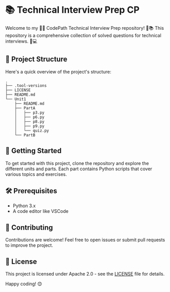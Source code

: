 # 📚 Technical Interview Prep CP

Welcome to my 🌟🔥 CodePath Technical Interview Prep repository! 🚀📚 This repository is a comprehensive collection of solved questions for technical interviews. 🐍💻 

## 📂 Project Structure

Here's a quick overview of the project's structure:

```plaintext
.
├── .tool-versions
├── LICENSE
├── README.md
└── Unit1
    ├── README.md
    ├── PartA
    │   ├── p3.py
    │   ├── p6.py
    │   ├── p8.py
    │   ├── p9.py
    │   └── quiz.py
    └── PartB
```

## 🚀 Getting Started

To get started with this project, clone the repository and explore the different units and parts. Each part contains Python scripts that cover various topics and exercises.

## 🛠️ Prerequisites

- Python 3.x
- A code editor like VSCode

## 🤝 Contributing

Contributions are welcome! Feel free to open issues or submit pull requests to improve the project.

## 📄 License

This project is licensed under Apache 2.0 - see the [LICENSE](LICENSE) file for details.

Happy coding! 😊
